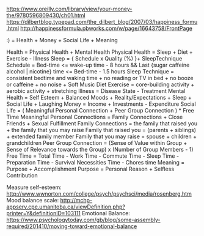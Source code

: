 https://www.oreilly.com/library/view/your-money-the/9780596809430/ch01.html
https://dilbertblog.typepad.com/the_dilbert_blog/2007/03/happiness_formu.html
http://happinessformula.pbworks.com/w/page/16643758/FrontPage

:) = Health + Money + Social Life + Meaning

Health = Physical Health + Mental Health
    Physical Health = Sleep + Diet + Exercise - Illness
        Sleep = { Schedule x Quality (%) }+ SleepTechnique 
            Schedule = Bed-time <= wake-up time - 8 hours &&  Last {sugar caffeine alcohol | nicotine} time <= Bed-time - 1.5 hours
            Sleep Technique = consistent bedtime and waking time + no reading or TV in bed + no booze or caffeine + no noise + Soft Music
        Diet
        Exercise = core-building activity + aerobic activity + stretching
        Illness = Disease State - Treatment
    Mental Health = Self Esteem + Balanced Moods + Reality/Expectations + Sleep + Social Life + Laughing
Money = Income + Investments - Expenditure
Social Life = ( Meaningful Personal Connection + Peer Group Connection ) * Free Time
    Meaningful Personal Connections = Family Connections + Close Friends + Sexual Fulfillment
        Family Connections = the family that raised you + the family that you may raise
            Family that raised you = (parents + siblings) + extended family member 
            Family that you may raise = spouse + children + grandchildren 
    Peer Group Connection = (Sense of Value within Group + Sense of Relevance towards the Group) x (Number of Group Members - 1)
    Free Time = Total Time - Work Time - Commute Time - Sleep Time - Preparation Time - Survival Necessities Time - Chores time
Meaning = Purpose + Accomplishment
    Purpose = Personal Reason + Selfless Contribution

Measure self-esteem: http://www.wwnorton.com/college/psych/psychsci/media/rosenberg.htm
Mood balance scale: http://mchp-appserv.cpe.umanitoba.ca/viewDefinition.php?printer=Y&definitionID=103111
Emotional Balance: https://www.psychologytoday.com/gb/blog/some-assembly-required/201410/moving-toward-emotional-balance
